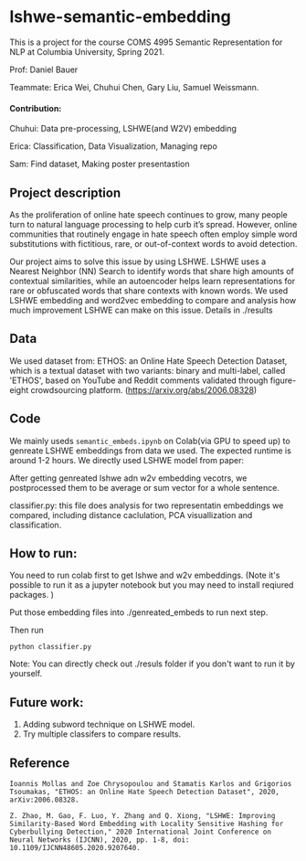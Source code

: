 # lshwe-semantic-embedding
This is a project for the course COMS 4995 Semantic Representation for NLP at Columbia University, Spring 2021. 

Prof: Daniel Bauer

Teammate: Erica Wei, Chuhui Chen, Gary Liu, Samuel Weissmann. 

#### Contribution: 
Chuhui: Data pre-processing, LSHWE(and W2V) embedding 

Erica: Classification, Data Visualization, Managing repo 

Sam: Find dataset, Making poster presentastion 


## Project description 
As the proliferation of online hate speech continues to grow, many people turn to natural language processing to help curb it’s spread. However, online communities that routinely engage in hate speech often employ simple word substitutions with fictitious, rare, or out-of-context words to avoid detection. 

Our project aims to solve this issue by using LSHWE. LSHWE uses a Nearest Neighbor (NN) Search to identify words that share high amounts of contextual similarities, while an autoencoder helps learn representations for rare or obfuscated words that share contexts with known words. We used LSHWE embedding and word2vec embedding to compare and analysis how much improvement LSHWE can make on this issue. Details in ./results 

## Data 

We used dataset from: ETHOS: an Online Hate Speech Detection Dataset, which is a textual dataset with two variants: binary and multi-label, called 'ETHOS', based on YouTube and Reddit comments validated through figure-eight crowdsourcing platform. (https://arxiv.org/abs/2006.08328)


## Code 
We mainly useds ```semantic_embeds.ipynb``` on Colab(via GPU to speed up) to genreate LSHWE embeddings from data we used. The expected runtime is around 1-2 hours. We directly used LSHWE model from paper: 

After getting genreated lshwe adn w2v embedding vecotrs, we postprocessed them to be average or sum vector for a whole sentence. 

classifier.py: this file does analysis for two representatin embeddings we compared, including distance caclulation, PCA visuallization and classification. 

## How to run: 
You need to run colab first to get lshwe and w2v embeddings. (Note it's possible to run it as a jupyter notebook but you may need to install reqiured packages. )

Put those embedding files into ./genreated_embeds to run next step. 

Then run 
```
python classifier.py
```

Note: You can directly check out ./resuls folder if you don't want to run it by yourself. 


## Future work: 
1. Adding subword technique on LSHWE model.
2. Try multiple classifers to compare results. 


## Reference 
```
Ioannis Mollas and Zoe Chrysopoulou and Stamatis Karlos and Grigorios Tsoumakas, "ETHOS: an Online Hate Speech Detection Dataset", 2020, arXiv:2006.08328. 

Z. Zhao, M. Gao, F. Luo, Y. Zhang and Q. Xiong, "LSHWE: Improving Similarity-Based Word Embedding with Locality Sensitive Hashing for Cyberbullying Detection," 2020 International Joint Conference on Neural Networks (IJCNN), 2020, pp. 1-8, doi: 10.1109/IJCNN48605.2020.9207640.
```
